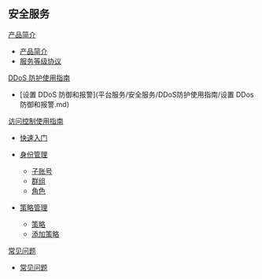 ## 安全服务

[产品简介]()
 
  * [产品简介](平台服务/安全服务/产品简介/安全服务产品简介.md)
  * [服务等级协议](平台服务/安全服务/产品简介/安全服务服务等级协议（SLA）.md)

[DDoS 防护使用指南]()

  * [设置 DDoS 防御和报警](平台服务/安全服务/DDoS防护使用指南/设置 DDos 防御和报警.md)


[访问控制使用指南]()
	
  * [快速入门](平台服务/安全服务/访问控制使用指南/访问控制快速入门.md)
  * [身份管理]()

    * [子账号](平台服务/安全服务/访问控制使用指南/身份管理/访问控制子账号.md)
    * [群组](平台服务/安全服务/访问控制使用指南/身份管理/访问控制群组.md)
    * [角色](平台服务/安全服务/访问控制使用指南/身份管理/访问控制角色.md)
  * [策略管理]()
  
    * [策略](平台服务/安全服务/访问控制使用指南/策略管理/访问控制策略.md)
    * [添加策略](平台服务/安全服务/访问控制使用指南/策略管理/访问控制添加策略.md)
  

[常见问题]()

  * [常见问题](平台服务/安全服务/常见问题/安全服务常见问题.md)
